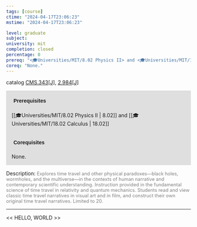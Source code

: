 ```yaml
---
tags: [course]
ctime: "2024-04-17T23:06:23"
mstime: "2024-04-17T23:06:23"

level: graduate
subject: 
university: mit
completion: closed
percentage: 0
prereq: "<🎓Universities/MIT/8.02 Physics II> and <🎓Universities/MIT/18.02 Calculus>"
coreq: "None."
---
```


catalog [CMS.343[J]](http://student.mit.edu/catalog/mCMSa.html#CMS.343), [2.984[J]](http://student.mit.edu/catalog/m2c.html#2.984)

<span style="display: block; padding: 15px; background-color: rgb(100, 100, 100, 0.2);"><font id="m_prereq57_0" style="display: block; font-family: Arial, sans-serif; font-weight: bold; padding: 5px">Prerequisites</font><br><span id="prereq57_0">[[🎓Universities/MIT/8.02 Physics II | 8.02]] and [[🎓Universities/MIT/18.02 Calculus | 18.02]]</span></span>
<span style="display: block; padding: 15px; background-color: rgb(100, 100, 100, 0.2);"><font id="m_coreq57_0" style="display: block; font-family: Arial, sans-serif; font-weight: bold; padding: 5px">Corequisites</font><br><span id="coreq57_0">None.</span></span>

<font style="">Description:</font>
<font style="color: grey; font-size: 0.8rem;">Explores time travel and other physical paradoxes—black holes, wormholes, and the multiverse—in the contexts of human narrative and contemporary scientific understanding. Instruction provided in the fundamental science of time travel in relativity and quantum mechanics. Students read and view classic time travel narratives in visual art and in film, and construct their own original time travel narratives. Limited to 20.</font>



---

<< HELLO, WORLD >>
